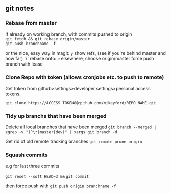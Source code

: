 ## git notes

### Rebase from master

If already on working branch, with commits pushed to origin  
`git fetch && git rebase origin/master`  
`git push branchname -f`

or the nice, easy way in magit:
`y` show refs, (see if you're behind master and how far)
'r' rebase onto:
`e` elsewhere, choose origin/master
force push branch with lease


### Clone Repo with token (allows cronjobs etc. to push to remote)

Get token from github>settings>developer settings>personal access tokens.

`git clone https://ACCESS_TOKEN0@github.com/mikeyford/REPO_NAME.git`


### Tidy up branchs that have been merged

Delete all local branches that have been merged
`git branch --merged | egrep -v "(^\*|master|dev)" | xargs git branch -d`

Get rid of old remote tracking branches
`git remote prune origin`


### Squash commits

e.g for last three commits

`git reset --soft HEAD~3 &&`
`git commit`

then force push with `git push origin branchname -f`

